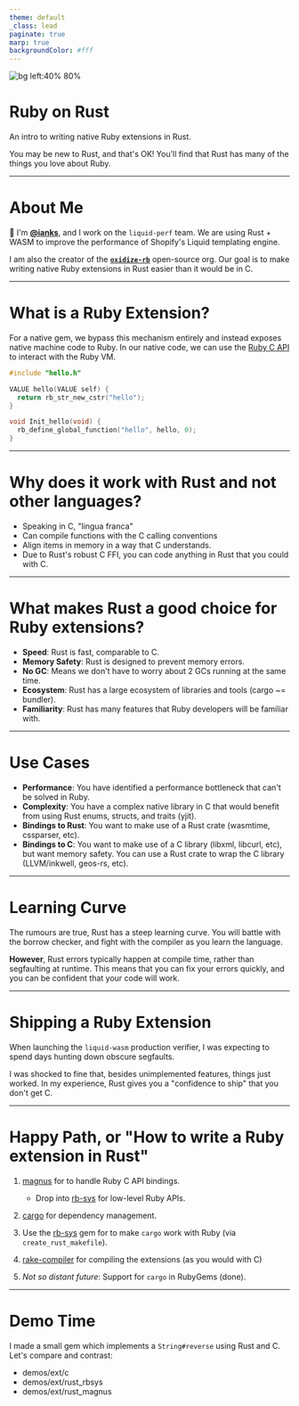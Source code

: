 ```yaml
---
theme: default
_class: lead
paginate: true
marp: true
backgroundColor: #fff
---
```


![bg left:40% 80%](https://avatars.githubusercontent.com/u/103265923?s=400&u=4802da3468a6e54fb7b5da3d87d7e86cd754558e&v=4)

# **Ruby on Rust**

An intro to writing native Ruby extensions in Rust.

You may be new to Rust, and that's OK! You'll find that Rust has many of the things you love about Ruby.

---

# About Me

:wave: I'm [**@ianks**](https://twitter.com/_ianks), and I work on the `liquid-perf` team. We are using Rust + WASM to improve the performance of Shopify's Liquid templating engine.

I am also the creator of the [**`oxidize-rb`**](https://github.com/oxidize-rb) open-source org. Our goal is to make writing native Ruby extensions in Rust easier than it would be in C.

---

# What is a Ruby Extension?

For a native gem, we bypass this mechanism entirely and instead exposes native machine code to Ruby. In our native code, we can use the [Ruby C API](https://docs.ruby-lang.org/en/3.1/extension_rdoc.html) to interact with the Ruby VM.

```c
#include "hello.h"

VALUE hello(VALUE self) {
  return rb_str_new_cstr("hello");
}

void Init_hello(void) {
  rb_define_global_function("hello", hello, 0);
}
```

---

# Why does it work with Rust and not other languages?

- Speaking in C, "lingua franca"
- Can compile functions with the C calling conventions
- Align items in memory in a way that C understands.
- Due to Rust's robust C FFI, you can code anything in Rust that you could with C.

---

# What makes Rust a good choice for Ruby extensions?

- **Speed**: Rust is fast, comparable to C.
- **Memory Safety**: Rust is designed to prevent memory errors.
- **No GC**: Means we don't have to worry about 2 GCs running at the same time.
- **Ecosystem**: Rust has a large ecosystem of libraries and tools (cargo ~= bundler).
- **Familiarity**: Rust has many features that Ruby developers will be familiar with.

---

# Use Cases

- **Performance**: You have identified a performance bottleneck that can't be solved in Ruby.
- **Complexity**: You have a complex native library in C that would benefit from using Rust enums, structs, and traits (yjit).
- **Bindings to Rust**: You want to make use of a Rust crate (wasmtime, cssparser, etc).
- **Bindings to C**: You want to make use of a C library (libxml, libcurl, etc), but want memory safety. You can use a Rust crate to wrap the C library (LLVM/inkwell, geos-rs, etc).

---

# Learning Curve

The rumours are true, Rust has a steep learning curve. You will battle with the borrow checker, and fight with the compiler as you learn the language.

**However**, Rust errors typically happen at compile time, rather than segfaulting at runtime. This means that you can fix your errors quickly, and you can be confident that your code will work.

---

# Shipping a Ruby Extension

When launching the `liquid-wasm` production verifier, I was expecting to spend days hunting down obscure segfaults.

I was shocked to fine that, besides unimplemented features, things just worked. In my experience, Rust gives you a "confidence to ship" that you don't get C.

---

# Happy Path, or "How to write a Ruby extension in Rust"

1. [magnus](https://github.com/matsadler/magnus) for to handle Ruby C API bindings.

   - Drop into [rb-sys](https://github.com/oxidize-rb/rb-sys) for low-level Ruby APIs.

2. [cargo](https://doc.rust-lang.org/cargo/) for dependency management.
3. Use the [rb-sys](https://github.com/oxidize-rb/rb-sys) gem for to make `cargo` work with Ruby (via `create_rust_makefile`).
4. [rake-compiler](https://github.com/rake-compiler/rake-compiler) for compiling the extensions (as you would with C)
5. _Not so distant future_: Support for `cargo` in RubyGems (done).

---

# Demo Time

I made a small gem which implements a `String#reverse` using Rust and C. Let's compare and contrast:

- demos/ext/c
- demos/ext/rust_rbsys
- demos/ext/rust_magnus
